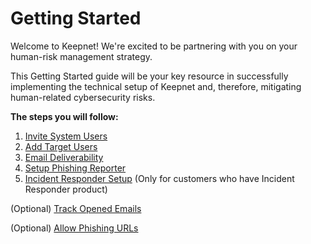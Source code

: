 # Getting Started

Welcome to Keepnet! We're excited to be partnering with you on your human-risk management strategy.

This Getting Started guide will be your key resource in successfully implementing the technical setup of Keepnet and, therefore, mitigating human-related cybersecurity risks.

**The steps you will follow:**

1. ​[Invite System Users​](1.-invite-system-users.md)
2. ​[Add Target Users​](2.-add-target-users/)
3. ​[Email Deliverability​](3.-email-deliverability/)
4. ​[Setup Phishing Reporter​](6.-setup-phishing-reporter/)
5. [​Incident Responder Setup](7.-incident-responder-setup/) (Only for customers who have Incident Responder product)&#x20;

(Optional) [Track Opened Emails](4.-track-opened-emails.md)

(Optional) [Allow Phishing URLs](5.-allow-phishing-urls/)

